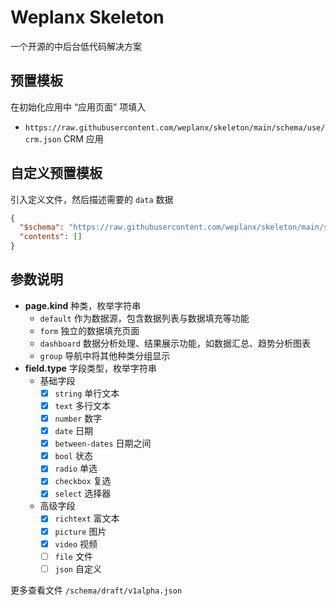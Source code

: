 # Weplanx Skeleton

一个开源的中后台低代码解决方案

## 预置模板

在初始化应用中 “应用页面” 项填入

- `https://raw.githubusercontent.com/weplanx/skeleton/main/schema/use/crm.json` CRM 应用

## 自定义预置模板

引入定义文件，然后描述需要的 `data` 数据

```json
{
  "$schema": "https://raw.githubusercontent.com/weplanx/skeleton/main/schema/draft/v1alpha.json",
  "contents": []
}
```

## 参数说明

- **page.kind** 种类，枚举字符串
    - `default` 作为数据源，包含数据列表与数据填充等功能
    - `form` 独立的数据填充页面
    - `dashboard` 数据分析处理、结果展示功能，如数据汇总、趋势分析图表
    - `group` 导航中将其他种类分组显示
- **field.type** 字段类型，枚举字符串
    - 基础字段
        - [x] `string` 单行文本
        - [x] `text` 多行文本
        - [x] `number` 数字
        - [x] `date` 日期
        - [x] `between-dates` 日期之间
        - [x] `bool` 状态
        - [x] `radio` 单选
        - [x] `checkbox` 复选
        - [x] `select` 选择器
    - 高级字段
        - [x] `richtext` 富文本
        - [x] `picture` 图片
        - [x] `video` 视频
        - [ ] `file` 文件
        - [ ] `json` 自定义

更多查看文件 `/schema/draft/v1alpha.json`
